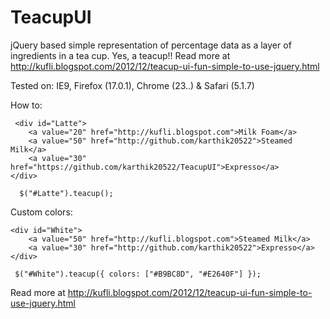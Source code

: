 TeacupUI
========

jQuery based simple representation of percentage data as a layer of ingredients in a tea cup. Yes, a teacup!! Read more at http://kufli.blogspot.com/2012/12/teacup-ui-fun-simple-to-use-jquery.html

Tested on: IE9, Firefox (17.0.1), Chrome (23..) & Safari (5.1.7)

How to:

	 <div id="Latte">
		<a value="20" href="http://kufli.blogspot.com">Milk Foam</a>
		<a value="50" href="http://github.com/karthik20522">Steamed Milk</a>
		<a value="30" href="https://github.com/karthik20522/TeacupUI">Expresso</a>
	</div>
	
	  $("#Latte").teacup();
	 
<meta http-equiv="X-UA-Compatible" content="IE=9" />
<link href='http://fonts.googleapis.com/css?family=Yanone+Kaffeesatz' rel='stylesheet' type='text/css'>
<link href='https://raw.github.com/karthik20522/TeacupUI/master/teacup.css' rel='stylesheet' type='text/css'>

 <script src="http://ajax.googleapis.com/ajax/libs/jquery/1.8.1/jquery.min.js"></script>
 <script src="https://raw.github.com/karthik20522/TeacupUI/master/teacup.js"></script>
 
<script>
 $("#Latte").teacup();
</script>

Custom colors:

	<div id="White">
		<a value="50" href="http://kufli.blogspot.com">Steamed Milk</a>
		<a value="30" href="http://github.com/karthik20522">Expresso</a>
	</div>
	
	 $("#White").teacup({ colors: ["#B9BC8D", "#E2640F"] });
	 

Read more at http://kufli.blogspot.com/2012/12/teacup-ui-fun-simple-to-use-jquery.html


